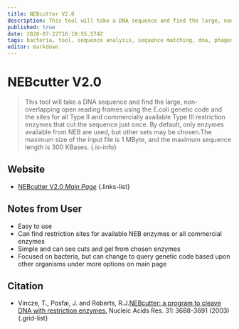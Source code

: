 ```yaml
---
title: NEBcutter V2.0
description: This tool will take a DNA sequence and find the large, non-overlapping open reading frames using the E.coli genetic code and the sites for all Type II and commercially available Type III restriction enzymes that cut the sequence just once.
published: true
date: 2020-07-22T16:10:55.574Z
tags: bacteria, tool, sequence analysis, sequence matching, dna, phages
editor: markdown
---
```


# NEBcutter V2.0

> This tool will take a DNA sequence and find the large, non-overlapping open reading frames using the E.coli genetic code and the sites for all Type II and commercially available Type III restriction enzymes that cut the sequence just once. By default, only enzymes available from NEB are used, but other sets may be chosen.The maximum size of the input file is 1 MByte, and the maximum sequence length is 300 KBases. 
{.is-info}

 

## Website 

- [NEBcutter V2.0 *Main Page*](http://nc2.neb.com/NEBcutter2/)
 {.links-list}

## Notes from User 
- Easy to use
- Can find restriction sites for available NEB enzymes or all commercial enzymes
- Simple and can see cuts and gel from chosen enzymes
- Focused on bacteria, but can change to query genetic code based upon other organisms under more options on main page

## Citation

- Vincze, T., Posfai, J. and Roberts, R.J.[NEBcutter: a program to cleave DNA with restriction enzymes.](https://academic.oup.com/nar/article/31/13/3688/2904148) Nucleic Acids Res. 31: 3688-3691 (2003)
{.grid-list}